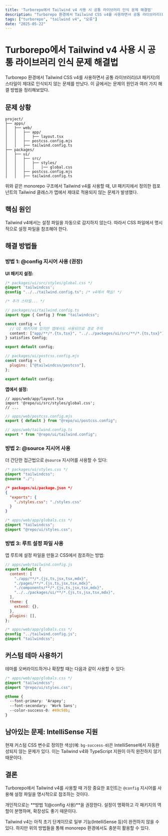 ```yaml
---
title: 'Turborepo에서 Tailwind v4 사용 시 공통 라이브러리 인식 문제 해결법'
description: "Turborepo 환경에서 Tailwind CSS v4를 사용하면서 공통 라이브러리(UI 패키지)의 스타일이 제대로 인식되지 않는 문제를 만났다. 이 글에서는 문제의 원인과 여러 가지 해결 방법을 정리해보았다."
tags: ["turborepo", "tailwind v4", "오류"]
date: "2025-05-22"
---
```



# Turborepo에서 Tailwind v4 사용 시 공통 라이브러리 인식 문제 해결법

Turborepo 환경에서 Tailwind CSS v4를 사용하면서 공통 라이브러리(UI 패키지)의 스타일이 제대로 인식되지 않는 문제를 만났다. 이 글에서는 문제의 원인과 여러 가지 해결 방법을 정리해보았다.

## 문제 상황

```
project/
├── apps/
│   ├── web/
│   │   ├── app/
│   │   │   ├── layout.tsx
│   │   ├── postcss.config.mjs
│   │   ├── tailwind.config.ts
├── packages/
│   ├── ui/
│   │   ├── src/
│   │   │   ├── styles/
│   │   │   │   │── global.css
│   │   ├── postcss.config.mjs
│   │   ├── tailwind.config.ts
```

위와 같은 monorepo 구조에서 Tailwind v4를 사용할 때, UI 패키지에서 정의한 컴포넌트의 Tailwind 클래스가 앱에서 제대로 적용되지 않는 문제가 발생했다.

## 핵심 원인

Tailwind v4에서는 설정 파일을 자동으로 감지하지 않는다. 따라서 CSS 파일에서 명시적으로 설정 파일을 참조해야 한다.

## 해결 방법들

### 방법 1: @config 지시어 사용 (권장)

**UI 패키지 설정:**

```css
/* packages/ui/src/styles/global.css */
@import 'tailwindcss';
@config "../../tailwind.config.ts"; /* v4에서 핵심! */

/* 추가 스타일... */
```

```typescript
// packages/ui/tailwind.config.ts
import type { Config } from "tailwindcss";

const config = {
  // UI 패키지에 있지만 앱에서도 사용되므로 경로 주의
  content: ["app/**/*.{ts,tsx}", "../../packages/ui/src/**/*.{ts,tsx}"],
} satisfies Config;

export default config;
```

```javascript
// packages/ui/postcss.config.mjs
const config = {
  plugins: ["@tailwindcss/postcss"],
};

export default config;
```

**앱에서 설정:**

```tsx
// apps/web/app/layout.tsx
import '@repo/ui/src/styles/global.css';
// ...
```

```javascript
// apps/web/postcss.config.mjs
export { default } from "@repo/ui/postcss.config";
```

```typescript
// apps/web/tailwind.config.ts
export * from "@repo/ui/tailwind.config";
```

### 방법 2: @source 지시어 사용

더 간단한 접근법으로 `@source` 지시어를 사용할 수 있다:

```css
/* packages/ui/styles.css */
@import "tailwindcss";
@source "./";
```

```json
/* packages/ui/package.json */
{
  "exports": {
    "./styles.css": "./styles.css"
  }
}
```

```css
/* apps/web/app/globals.css */
@import "tailwindcss";
@import "@repo/ui/styles.css";
```

### 방법 3: 루트 설정 파일 사용

앱 루트에 설정 파일을 만들고 CSS에서 참조하는 방법:

```javascript
// apps/web/tailwind.config.js
export default {
  content: [
    "./app/**/*.{js,ts,jsx,tsx,mdx}",
    "./pages/**/*.{js,ts,jsx,tsx,mdx}",
    "./components/**/*.{js,ts,jsx,tsx,mdx}",
    "../../packages/ui/**/*.{js,ts,jsx,tsx,mdx}",
  ],
  theme: {
    extend: {},
  },
  plugins: [],
};
```

```css
/* apps/web/app/globals.css */
@config "../tailwind.config.js";
@import "tailwindcss";
```


## 커스텀 테마 사용하기

테마를 오버라이드하거나 확장할 때는 다음과 같이 사용할 수 있다:

```css
/* apps/web/app/globals.css */
@import "tailwindcss";
@import "@repo/ui/styles.css";

@theme {
  --font-primary: 'Arapey';
  --font-secondary: 'Work Sans';
  --color-success-0: #49c58b;
}
```

## 남아있는 문제: IntelliSense 지원

현재 커스텀 CSS 변수로 정의한 색상(예: `bg-success-0`)은 IntelliSense에서 자동완성되지 않는 문제가 있다. 이는 Tailwind v4와 TypeScript 지원이 아직 완전하지 않기 때문이다.

## 결론

Turborepo에서 Tailwind v4를 사용할 때 가장 중요한 포인트는 `@config` 지시어를 사용해 설정 파일을 명시적으로 참조하는 것이다. 

개인적으로는 **방법 1(@config 사용)**을 권장한다. 설정이 명확하고 각 패키지의 역할이 분명하며, 확장성도 좋기 때문이다.

Tailwind v4는 아직 초기 단계이므로 일부 기능(IntelliSense 등)이 완전하지 않을 수 있다. 하지만 위의 방법들을 통해 monorepo 환경에서도 충분히 활용할 수 있다.

